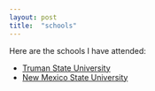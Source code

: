 ```yaml
---
layout: post
title:  "schools"
---
```


Here are the schools I have attended:

- [Truman State University](https://www.truman.edu/)
- [New Mexico State University](https://www.nmsu.edu/)